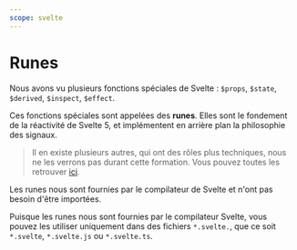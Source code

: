 ```yaml
---
scope: svelte
---
```


# Runes

Nous avons vu plusieurs fonctions spéciales de Svelte : `$props`, `$state`, `$derived`, `$inspect`,
`$effect`.

Ces fonctions spéciales sont appelées des **runes**. Elles sont le fondement de la réactivité de
Svelte 5, et implémentent en arrière plan la philosophie des signaux.

> Il en existe plusieurs autres, qui ont des rôles plus techniques, nous ne les verrons pas durant
> cette formation. Vous pouvez toutes les retrouver
> [ici](https://svelte-5-preview.vercel.app/docs/runes).

Les runes nous sont fournies par le compilateur de Svelte et n'ont pas besoin d'être importées.

Puisque les runes nous sont fournies par le compilateur Svelte, vous pouvez les utiliser uniquement
dans des fichiers `*.svelte.`, que ce soit `*.svelte`, `*.svelte.js` ou `*.svelte.ts`.
